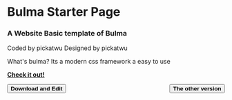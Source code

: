 <h1>Bulma Starter Page</h1>
<h3>
A Website Basic template of Bulma
</h3>
<p>
Coded by pickatwu
Designed by pickatwu
</p>

<p>
What's bulma?
Its a modern css framework 
a easy to use 
</p>
<a href="https://pickatwu.github.io/Bulma-Starter-Page/"><strong>Check it out!</strong></a><p></p>
<a href="https://codeload.github.com/pickatwu/Bulma-Starter-Page/zip/refs/heads/website"><button><strong>Download and Edit</strong></button></a>
<a style="float:right;" href="https://github.com/pickatwu/bulma-test/"><button><strong>The other version</strong></button></a>
